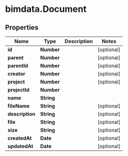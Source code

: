 # bimdata.Document

## Properties
Name | Type | Description | Notes
------------ | ------------- | ------------- | -------------
**id** | **Number** |  | [optional] 
**parent** | **Number** |  | [optional] 
**parentId** | **Number** |  | [optional] 
**creator** | **Number** |  | [optional] 
**project** | **Number** |  | [optional] 
**projectId** | **Number** |  | 
**name** | **String** |  | 
**fileName** | **String** |  | [optional] 
**description** | **String** |  | [optional] 
**file** | **String** |  | [optional] 
**size** | **String** |  | [optional] 
**createdAt** | **Date** |  | [optional] 
**updatedAt** | **Date** |  | [optional] 


